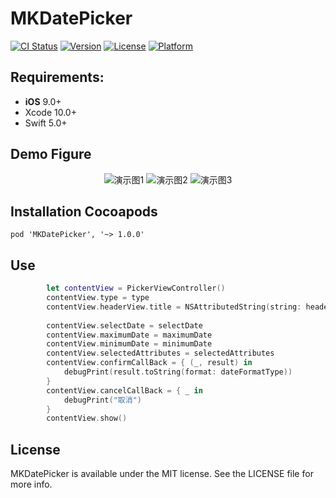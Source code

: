 # MKDatePicker

[![CI Status](https://img.shields.io/travis/LiuSky/MKDatePicker.svg?style=flat)](https://travis-ci.com/LiuSky/MKDatePicker)
[![Version](https://img.shields.io/cocoapods/v/MKDatePicker.svg?style=flat)](https://cocoapods.org/pods/MKDatePicker)
[![License](https://img.shields.io/cocoapods/l/MKDatePicker.svg?style=flat)](https://cocoapods.org/pods/MKDatePicker)
[![Platform](https://img.shields.io/cocoapods/p/MKDatePicker.svg?style=flat)](https://cocoapods.org/pods/MKDatePicker)


## Requirements:
- **iOS** 9.0+
- Xcode 10.0+
- Swift 5.0+

## Demo Figure
<p align="center">
<img src="https://github.com/LiuSky/MKDatePicker/blob/master/1.png?raw=true" title="演示图1">
<img src="https://github.com/LiuSky/MKDatePicker/blob/master/2.png?raw=true" title="演示图2">
<img src="https://github.com/LiuSky/MKDatePicker/blob/master/3.png?raw=true" title="演示图3">
</p>


## Installation Cocoapods
<pre><code class="ruby language-ruby">pod 'MKDatePicker', '~> 1.0.0'</code></pre>

## Use

```swift
        let contentView = PickerViewController()
        contentView.type = type
        contentView.headerView.title = NSAttributedString(string: headerTitle, attributes: [NSAttributedString.Key.font : UIFont.boldSystemFont(ofSize: 16),
                                                                                 NSAttributedString.Key.foregroundColor: UIColor.black])
        contentView.selectDate = selectDate
        contentView.maximumDate = maximumDate
        contentView.minimumDate = minimumDate
        contentView.selectedAttributes = selectedAttributes
        contentView.confirmCallBack = { (_, result) in
            debugPrint(result.toString(format: dateFormatType))
        }
        contentView.cancelCallBack = { _ in
            debugPrint("取消")
        }
        contentView.show()
```

## License

MKDatePicker is available under the MIT license. See the LICENSE file for more info.

